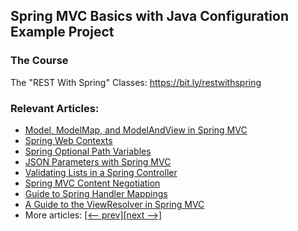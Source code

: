 ## Spring MVC Basics with Java Configuration Example Project

### The Course
The "REST With Spring" Classes: https://bit.ly/restwithspring

### Relevant Articles:
- [Model, ModelMap, and ModelAndView in Spring MVC](https://www.baeldung.com/spring-mvc-model-model-map-model-view)
- [Spring Web Contexts](https://www.baeldung.com/spring-web-contexts)
- [Spring Optional Path Variables](https://www.baeldung.com/spring-optional-path-variables)
- [JSON Parameters with Spring MVC](https://www.baeldung.com/spring-mvc-send-json-parameters)
- [Validating Lists in a Spring Controller](https://www.baeldung.com/spring-validate-list-controller)
- [Spring MVC Content Negotiation](https://www.baeldung.com/spring-mvc-content-negotiation-json-xml)
- [Guide to Spring Handler Mappings](https://www.baeldung.com/spring-handler-mappings)
- [A Guide to the ViewResolver in Spring MVC](https://www.baeldung.com/spring-mvc-view-resolver-tutorial)
- More articles: [[<-- prev]](../spring-mvc-basics-3)[[next -->]](../spring-mvc-basics-5)
